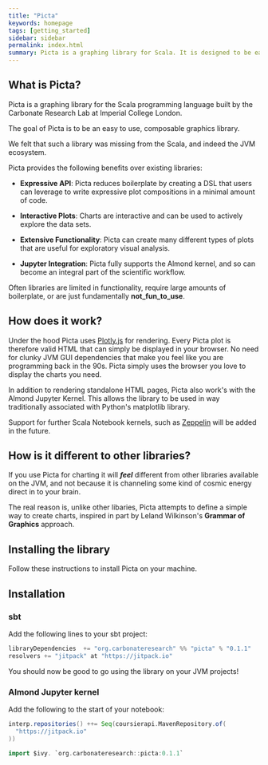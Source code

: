 ```yaml
---
title: "Picta"
keywords: homepage
tags: [getting_started]
sidebar: sidebar
permalink: index.html
summary: Picta is a graphing library for Scala. It is designed to be easy to use and allows charts to be composed from simpler components.
---
```


## What is Picta?

Picta is a graphing library for the Scala programming language built by the Carbonate Research Lab at Imperial College London.

The goal of Picta is to be an easy to use, composable graphics library.

We felt that such a library was missing from the Scala, and indeed the JVM ecosystem.

Picta provides the following benefits over existing libraries:

- **Expressive API**: Picta reduces boilerplate by creating a DSL that users can leverage to write expressive plot compositions in a minimal amount of code.

- **Interactive Plots**: Charts are interactive and can be used to actively explore the data sets.

- **Extensive Functionality**: Picta can create many different types of plots that are useful for exploratory visual analysis.

- **Jupyter Integration**: Picta fully supports the Almond kernel, and so can become an integral part of the scientific workflow.

Often libraries are limited in functionality, require large amounts of boilerplate, or are just fundamentally **not_fun_to_use**.

## How does it work?

Under the hood Picta uses [Plotly.js](https://plotly.com/javascript/) for rendering. Every Picta plot is therefore valid HTML that can simply be displayed in your browser. No need for clunky JVM GUI dependencies that make you feel like you are programming back in the 90s. Picta simply uses the browser you love to display the charts you need.

In addition to rendering standalone HTML pages, Picta also work's with the Almond Jupyter Kernel. This allows the library to be used in way traditionally associated with Python's matplotlib library.

Support for further Scala Notebook kernels, such as [Zeppelin](https://zeppelin.apache.org) will be added in the future.

## How is it different to other libraries?

If you use Picta for charting it will **_feel_** different from other libraries available on the JVM, and not because it is channeling some kind of cosmic energy direct in to your brain.

The real reason is, unlike other libaries, Picta attempts to define a simple way to create charts, inspired in part by Leland Wilkinson's **Grammar of Graphics** approach.

## Installing the library

Follow these instructions to install Picta on your machine.

## Installation

### sbt

Add the following lines to your sbt project:

```scala
libraryDependencies  += "org.carbonateresearch" %% "picta" % "0.1.1"
resolvers += "jitpack" at "https://jitpack.io"
```

You should now be good to go using the library on your JVM projects!

### Almond Jupyter kernel

Add the following to the start of your notebook:

```scala
interp.repositories() ++= Seq(coursierapi.MavenRepository.of(
  "https://jitpack.io"
))

import $ivy. `org.carbonateresearch::picta:0.1.1`
```

<!-- {% include links.html %} -->

